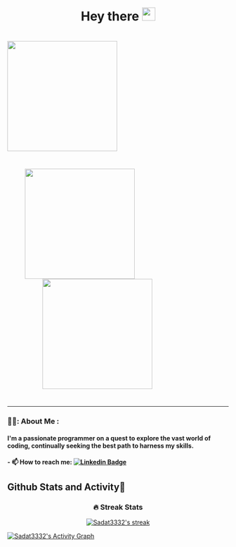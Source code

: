 <div id="header" align="center">
<h1>
           Hey there
  <img src="https://media.giphy.com/media/hvRJCLFzcasrR4ia7z/giphy.gif" width="30px"/>
</h1>
 
</div>
 <h1>    
             <img src="https://media.giphy.com/media/m9YZVin3cgIlPQzE2A/giphy.gif" width="250px" style="display: inline-block; margin-bottom: 40px;" />
   <img src="https://media.giphy.com/media/juua9i2c2fA0AIp2iq/giphy.gif" width="250px" style="display: inline-block; margin-left: 40px;" />
               <img src="https://media.giphy.com/media/t9AygAb8j5LHi/giphy.gif" width="250px" style="display: inline-block; margin-left: 80px; margin-bottom: 20px;" />
  
 

 
  </h1>

---
### 👨‍💻: About Me : 
#### I'm a passionate programmer on a quest to explore the vast world of coding, continually seeking the best path to harness my skills.
#### - :mailbox: How to reach me: [![Linkedin Badge](https://img.shields.io/badge/LinkedIn-0077B5?style=for-the-badge&logo=linkedin&logoColor=white)](https://www.linkedin.com/in/syed-sadat-ali-336101264/)





  <h2>Github Stats and Activity🎯</h2>
  <div id="header" align="center">

  <h3>🔥 Streak Stats</h3>

  <!-- GitHub Readme Streak Stats - https://github.com/Sadat3332/github-readme-streak-stats -->
  <p>
    <a href="https://github.com/Sadat3332/github-readme-streak-stats">
      <img title="🔥 Get streak stats for your profile at git.io/streak-stats" alt="Sadat3332's streak" src="https://streak-stats.demolab.com/?user=Sadat3332&theme=violet-dark&card&hide_border=true"/>
    </a>
    </div>
   
  <a href="https://github.com/ashutosh00710/github-readme-activity-graph"><img alt="Sadat3332's Activity Graph" src="https://github-readme-activity-graph.vercel.app/graph/?username=Sadat3332&bg_color=1F222E&color=F8D866&line=F85D7F&point=FFFFFF&hide_border=true" /></a>



<!--
**Sadat3332/Sadat3332** is a ✨ _special_ ✨ repository because its `README.md` (this file) appears on your GitHub profile.

Here are some ideas to get you started:

- 🔭 I’m currently working on ...
- 🌱 I’m currently learning ...
- 👯 I’m looking to collaborate on ...
- 🤔 I’m looking for help with ...
- 💬 Ask me about ...
- 📫 How to reach me: ...
- 😄 Pronouns: ...
- ⚡ Fun fact: ...
-->
